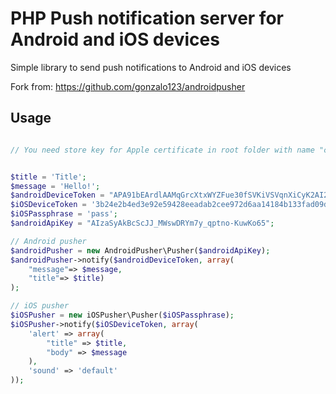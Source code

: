 PHP Push notification server for Android and iOS devices 
====

Simple library to send push notifications to Android and iOS devices

Fork from: https://github.com/gonzalo123/androidpusher

Usage
----

```php

// You need store key for Apple certificate in root folder with name "ck.pem". You can change it in "lib/iOSPusher/Pusher.php"


$title = 'Title';
$message = 'Hello!';
$androidDeviceToken = "APA91bEArdlAAMqGrcXtxWYZFue30fSVKiVSVqnXiCyK2AI2ZBTHclI-biWJShtDWi0lmwNTkB6fCPWvvDIcOYBIUbdvU9dPdNwWAeRwLxyE_gRP2FUdSGkB901wpA0_1pG0ikuTpTeeJKiIe2f2-z67hjUlhlv97D2dRdZq-3gmr2soXlkzs7gqYGzSHW8k62_WRFpkkOpM";
$iOSDeviceToken = '3b24e2b4ed3e92e59428eeadab2cee972d6aa14184b133fad09d48e62a3d48b6';
$iOSPassphrase = 'pass';
$androidApiKey = "AIzaSyAkBcScJJ_MWswDRYm7y_qptno-KuwKo65";

// Android pusher
$androidPusher = new AndroidPusher\Pusher($androidApiKey);
$androidPusher->notify($androidDeviceToken, array(
    "message"=> $message, 
    "title"=> $title)
);

// iOS pusher
$iOSPusher = new iOSPusher\Pusher($iOSPassphrase);
$iOSPusher->notify($iOSDeviceToken, array(
    'alert' => array(
        "title" => $title,
        "body" => $message
    ),
    'sound' => 'default'
));
```